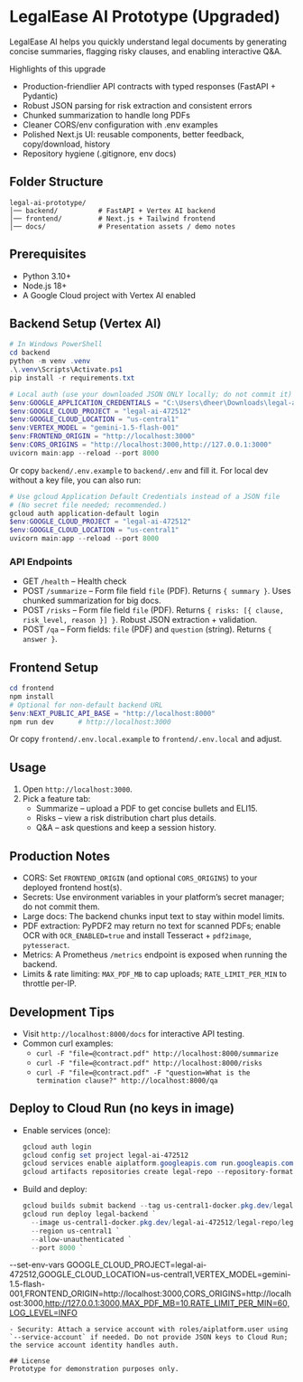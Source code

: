 # LegalEase AI Prototype (Upgraded)

LegalEase AI helps you quickly understand legal documents by generating concise summaries, flagging risky clauses, and enabling interactive Q&A.

Highlights of this upgrade
- Production-friendlier API contracts with typed responses (FastAPI + Pydantic)
- Robust JSON parsing for risk extraction and consistent errors
- Chunked summarization to handle long PDFs
- Cleaner CORS/env configuration with .env examples
- Polished Next.js UI: reusable components, better feedback, copy/download, history
- Repository hygiene (.gitignore, env docs)

## Folder Structure
```
legal-ai-prototype/
│── backend/          # FastAPI + Vertex AI backend
│── frontend/         # Next.js + Tailwind frontend
│── docs/             # Presentation assets / demo notes
```

## Prerequisites
- Python 3.10+
- Node.js 18+
- A Google Cloud project with Vertex AI enabled

## Backend Setup (Vertex AI)
```powershell
# In Windows PowerShell
cd backend
python -m venv .venv
.\.venv\Scripts\Activate.ps1
pip install -r requirements.txt

# Local auth (use your downloaded JSON ONLY locally; do not commit it)
$env:GOOGLE_APPLICATION_CREDENTIALS = "C:\Users\dheer\Downloads\legal-ai-472512-d752ffb9cf3b.json"
$env:GOOGLE_CLOUD_PROJECT = "legal-ai-472512"
$env:GOOGLE_CLOUD_LOCATION = "us-central1"
$env:VERTEX_MODEL = "gemini-1.5-flash-001"
$env:FRONTEND_ORIGIN = "http://localhost:3000"
$env:CORS_ORIGINS = "http://localhost:3000,http://127.0.0.1:3000"
uvicorn main:app --reload --port 8000
```

Or copy `backend/.env.example` to `backend/.env` and fill it. For local dev without a key file, you can also run:
```powershell
# Use gcloud Application Default Credentials instead of a JSON file
# (No secret file needed; recommended.)
gcloud auth application-default login
$env:GOOGLE_CLOUD_PROJECT = "legal-ai-472512"
$env:GOOGLE_CLOUD_LOCATION = "us-central1"
uvicorn main:app --reload --port 8000
```

### API Endpoints
- GET `/health` – Health check
- POST `/summarize` – Form file field `file` (PDF). Returns `{ summary }`. Uses chunked summarization for big docs.
- POST `/risks` – Form file field `file` (PDF). Returns `{ risks: [{ clause, risk_level, reason }] }`. Robust JSON extraction + validation.
- POST `/qa` – Form fields: `file` (PDF) and `question` (string). Returns `{ answer }`.

## Frontend Setup
```powershell
cd frontend
npm install
# Optional for non-default backend URL
$env:NEXT_PUBLIC_API_BASE = "http://localhost:8000"
npm run dev      # http://localhost:3000
```

Or copy `frontend/.env.local.example` to `frontend/.env.local` and adjust.

## Usage
1. Open `http://localhost:3000`.
2. Pick a feature tab:
   - Summarize – upload a PDF to get concise bullets and ELI15.
   - Risks – view a risk distribution chart plus details.
   - Q&A – ask questions and keep a session history.

## Production Notes
- CORS: Set `FRONTEND_ORIGIN` (and optional `CORS_ORIGINS`) to your deployed frontend host(s).
- Secrets: Use environment variables in your platform’s secret manager; do not commit them.
- Large docs: The backend chunks input text to stay within model limits.
- PDF extraction: PyPDF2 may return no text for scanned PDFs; enable OCR with `OCR_ENABLED=true` and install Tesseract + `pdf2image`, `pytesseract`.
- Metrics: A Prometheus `/metrics` endpoint is exposed when running the backend.
- Limits & rate limiting: `MAX_PDF_MB` to cap uploads; `RATE_LIMIT_PER_MIN` to throttle per-IP.

## Development Tips
- Visit `http://localhost:8000/docs` for interactive API testing.
- Common curl examples:
  - `curl -F "file=@contract.pdf" http://localhost:8000/summarize`
  - `curl -F "file=@contract.pdf" http://localhost:8000/risks`
  - `curl -F "file=@contract.pdf" -F "question=What is the termination clause?" http://localhost:8000/qa`

## Deploy to Cloud Run (no keys in image)
- Enable services (once):
  ```powershell
  gcloud auth login
  gcloud config set project legal-ai-472512
  gcloud services enable aiplatform.googleapis.com run.googleapis.com artifactregistry.googleapis.com cloudbuild.googleapis.com
  gcloud artifacts repositories create legal-repo --repository-format=docker --location=us-central1
  ```
- Build and deploy:
  ```powershell
  gcloud builds submit backend --tag us-central1-docker.pkg.dev/legal-ai-472512/legal-repo/legal-backend:latest
  gcloud run deploy legal-backend `
    --image us-central1-docker.pkg.dev/legal-ai-472512/legal-repo/legal-backend:latest `
    --region us-central1 `
    --allow-unauthenticated `
    --port 8000 `
--set-env-vars GOOGLE_CLOUD_PROJECT=legal-ai-472512,GOOGLE_CLOUD_LOCATION=us-central1,VERTEX_MODEL=gemini-1.5-flash-001,FRONTEND_ORIGIN=http://localhost:3000,CORS_ORIGINS=http://localhost:3000,http://127.0.0.1:3000,MAX_PDF_MB=10,RATE_LIMIT_PER_MIN=60,LOG_LEVEL=INFO
  ```
- Security: Attach a service account with roles/aiplatform.user using `--service-account` if needed. Do not provide JSON keys to Cloud Run; the service account identity handles auth.

## License
Prototype for demonstration purposes only.

